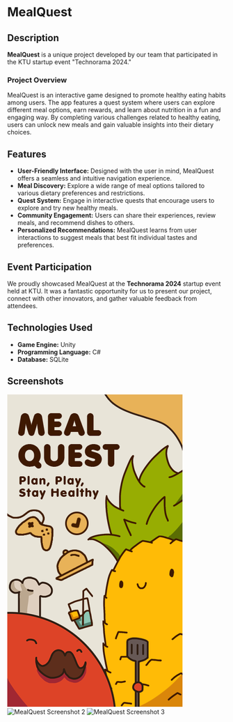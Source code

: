 # MealQuest

## Description

**MealQuest** is a unique project developed by our team that participated in the KTU startup event "Technorama 2024." 

### Project Overview

MealQuest is an interactive game designed to promote healthy eating habits among users. The app features a quest system where users can explore different meal options, earn rewards, and learn about nutrition in a fun and engaging way. By completing various challenges related to healthy eating, users can unlock new meals and gain valuable insights into their dietary choices.

## Features

- **User-Friendly Interface:** Designed with the user in mind, MealQuest offers a seamless and intuitive navigation experience.
- **Meal Discovery:** Explore a wide range of meal options tailored to various dietary preferences and restrictions.
- **Quest System:** Engage in interactive quests that encourage users to explore and try new healthy meals.
- **Community Engagement:** Users can share their experiences, review meals, and recommend dishes to others.
- **Personalized Recommendations:** MealQuest learns from user interactions to suggest meals that best fit individual tastes and preferences.

## Event Participation

We proudly showcased MealQuest at the **Technorama 2024** startup event held at KTU. It was a fantastic opportunity for us to present our project, connect with other innovators, and gather valuable feedback from attendees.


## Technologies Used

- **Game Engine:** Unity
- **Programming Language:** C#
- **Database:** SQLite 

## Screenshots

![MealQuest Poster](https://raw.githubusercontent.com/MatasPal/MealQuest/main/Images/MealQuestScreenshot_Poster2.png)
![MealQuest Screenshot 2](link-to-your-image-2)
![MealQuest Screenshot 3](link-to-your-image-3)

